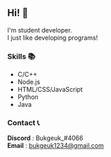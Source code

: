 ## Hi! 👋
I'm student developer.  
I just like developing programs!

### Skills 📚
* C/C++
* Node.js
* HTML/CSS/JavaScript
* Python
* Java

### Contact 📞
**Discord** : Bukgeuk_#4066  
**Email** : bukgeuk1234@gmail.com
